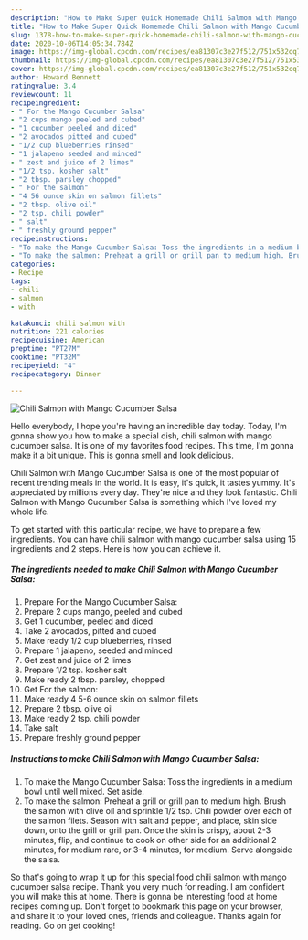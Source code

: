 ```yaml
---
description: "How to Make Super Quick Homemade Chili Salmon with Mango Cucumber Salsa"
title: "How to Make Super Quick Homemade Chili Salmon with Mango Cucumber Salsa"
slug: 1378-how-to-make-super-quick-homemade-chili-salmon-with-mango-cucumber-salsa
date: 2020-10-06T14:05:34.784Z
image: https://img-global.cpcdn.com/recipes/ea81307c3e27f512/751x532cq70/chili-salmon-with-mango-cucumber-salsa-recipe-main-photo.jpg
thumbnail: https://img-global.cpcdn.com/recipes/ea81307c3e27f512/751x532cq70/chili-salmon-with-mango-cucumber-salsa-recipe-main-photo.jpg
cover: https://img-global.cpcdn.com/recipes/ea81307c3e27f512/751x532cq70/chili-salmon-with-mango-cucumber-salsa-recipe-main-photo.jpg
author: Howard Bennett
ratingvalue: 3.4
reviewcount: 11
recipeingredient:
- " For the Mango Cucumber Salsa"
- "2 cups mango peeled and cubed"
- "1 cucumber peeled and diced"
- "2 avocados pitted and cubed"
- "1/2 cup blueberries rinsed"
- "1 jalapeno seeded and minced"
- " zest and juice of 2 limes"
- "1/2 tsp. kosher salt"
- "2 tbsp. parsley chopped"
- " For the salmon"
- "4 56 ounce skin on salmon fillets"
- "2 tbsp. olive oil"
- "2 tsp. chili powder"
- " salt"
- " freshly ground pepper"
recipeinstructions:
- "To make the Mango Cucumber Salsa: Toss the ingredients in a medium bowl until well mixed. Set aside."
- "To make the salmon: Preheat a grill or grill pan to medium high. Brush the salmon with olive oil and sprinkle 1/2 tsp. Chili powder over each of the salmon filets. Season with salt and pepper, and place, skin side down, onto the grill or grill pan. Once the skin is crispy, about 2-3 minutes, flip, and continue to cook on other side for an additional 2 minutes, for medium rare, or 3-4 minutes, for medium. Serve alongside the salsa."
categories:
- Recipe
tags:
- chili
- salmon
- with

katakunci: chili salmon with 
nutrition: 221 calories
recipecuisine: American
preptime: "PT27M"
cooktime: "PT32M"
recipeyield: "4"
recipecategory: Dinner

---
```



![Chili Salmon with Mango Cucumber Salsa](https://img-global.cpcdn.com/recipes/ea81307c3e27f512/751x532cq70/chili-salmon-with-mango-cucumber-salsa-recipe-main-photo.jpg)

Hello everybody, I hope you're having an incredible day today. Today, I'm gonna show you how to make a special dish, chili salmon with mango cucumber salsa. It is one of my favorites food recipes. This time, I'm gonna make it a bit unique. This is gonna smell and look delicious.



Chili Salmon with Mango Cucumber Salsa is one of the most popular of recent trending meals in the world. It is easy, it's quick, it tastes yummy. It's appreciated by millions every day. They're nice and they look fantastic. Chili Salmon with Mango Cucumber Salsa is something which I've loved my whole life.


To get started with this particular recipe, we have to prepare a few ingredients. You can have chili salmon with mango cucumber salsa using 15 ingredients and 2 steps. Here is how you can achieve it.

<!--inarticleads1-->

##### The ingredients needed to make Chili Salmon with Mango Cucumber Salsa:

1. Prepare  For the Mango Cucumber Salsa:
1. Prepare 2 cups mango, peeled and cubed
1. Get 1 cucumber, peeled and diced
1. Take 2 avocados, pitted and cubed
1. Make ready 1/2 cup blueberries, rinsed
1. Prepare 1 jalapeno, seeded and minced
1. Get  zest and juice of 2 limes
1. Prepare 1/2 tsp. kosher salt
1. Make ready 2 tbsp. parsley, chopped
1. Get  For the salmon:
1. Make ready 4 5-6 ounce skin on salmon fillets
1. Prepare 2 tbsp. olive oil
1. Make ready 2 tsp. chili powder
1. Take  salt
1. Prepare  freshly ground pepper




<!--inarticleads2-->

##### Instructions to make Chili Salmon with Mango Cucumber Salsa:

1. To make the Mango Cucumber Salsa: Toss the ingredients in a medium bowl until well mixed. Set aside.
1. To make the salmon: Preheat a grill or grill pan to medium high. Brush the salmon with olive oil and sprinkle 1/2 tsp. Chili powder over each of the salmon filets. Season with salt and pepper, and place, skin side down, onto the grill or grill pan. Once the skin is crispy, about 2-3 minutes, flip, and continue to cook on other side for an additional 2 minutes, for medium rare, or 3-4 minutes, for medium. Serve alongside the salsa.




So that's going to wrap it up for this special food chili salmon with mango cucumber salsa recipe. Thank you very much for reading. I am confident you will make this at home. There is gonna be interesting food at home recipes coming up. Don't forget to bookmark this page on your browser, and share it to your loved ones, friends and colleague. Thanks again for reading. Go on get cooking!
